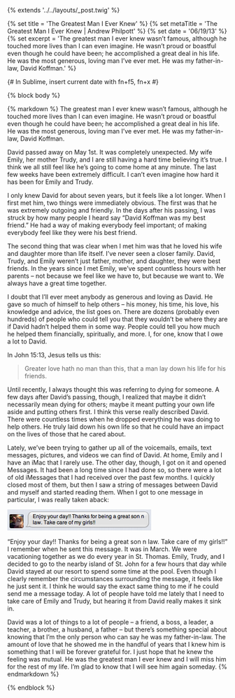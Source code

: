 {% extends '../../layouts/_post.twig' %}

{% set title = 'The Greatest Man I Ever Knew' %}
{% set metaTitle = 'The Greatest Man I Ever Knew | Andrew Philpott' %}
{% set date = '06/19/13' %}
{% set excerpt = 'The greatest man I ever knew wasn’t famous, although he touched more lives than I can even imagine. He wasn’t proud or boastful even though he could have been; he accomplished a great deal in his life. He was the most generous, loving man I’ve ever met. He was my father-in-law, David Koffman.' %}

{# In Sublime, insert current date with fn+f5, fn+x #}

{% block body %}

{% markdown %}
The greatest man I ever knew wasn’t famous, although he touched more lives than I can even imagine. He wasn’t proud or boastful even though he could have been; he accomplished a great deal in his life. He was the most generous, loving man I’ve ever met. He was my father-in-law, David Koffman.

David passed away on May 1st. It was completely unexpected. My wife Emily, her mother Trudy, and I are still having a hard time believing it’s true. I think we all still feel like he’s going to come home at any minute. The last few weeks have been extremely difficult. I can’t even imagine how hard it has been for Emily and Trudy.

I only knew David for about seven years, but it feels like a lot longer. When I first met him, two things were immediately obvious. The first was that he was extremely outgoing and friendly. In the days after his passing, I was struck by how many people I heard say “David Koffman was my best friend.” He had a way of making everybody feel important; of making everybody feel like they were his best friend.

The second thing that was clear when I met him was that he loved his wife and daughter more than life itself. I’ve never seen a closer family. David, Trudy, and Emily weren’t just father, mother, and daughter, they were best friends. In the years since I met Emily, we’ve spent countless hours with her parents – not because we feel like we have to, but because we want to. We always have a great time together.

I doubt that I’ll ever meet anybody as generous and loving as David. He gave so much of himself to help others – his money, his time, his love, his knowledge and advice, the list goes on. There are dozens (probably even hundreds) of people who could tell you that they wouldn’t be where they are if David hadn’t helped them in some way. People could tell you how much he helped them financially, spiritually, and more. I, for one, know that I owe a lot to David.

In John 15:13, Jesus tells us this:

>Greater love hath no man than this, that a man lay down his life for his friends.</p>

Until recently, I always thought this was referring to dying for someone. A few days after David’s passing, though, I realized that maybe it didn’t necessarily mean dying for others; maybe it meant putting your own life aside and putting others first. I think this verse really described David. There were countless times when he dropped everything he was doing to help others. He truly laid down his own life so that he could have an impact on the lives of those that he cared about.

Lately, we’ve been trying to gather up all of the voicemails, emails, text messages, pictures, and videos we can find of David. At home, Emily and I have an iMac that I rarely use. The other day, though, I got on it and opened Messages. It had been a long time since I had done so, so there were a lot of old iMessages that I had received over the past few months. I quickly closed most of them, but then I saw a string of messages between David and myself and started reading them. When I got to one message in particular, I was really taken aback:

<img src="/assets/img/blog/message-from-david.png" class="screenshot" alt="Enjoy your day!! Thanks for being a great son n law. Take care of my girls!!" />

<q>Enjoy your day!! Thanks for being a great son n law. Take care of my girls!!</q> I remember when he sent this message. It was in March. We were vacationing together as we do every year in St. Thomas. Emily, Trudy, and I decided to go to the nearby island of St. John for a few hours that day while David stayed at our resort to spend some time at the pool. Even though I clearly remember the circumstances surrounding the message, it feels like he just sent it. I think he would say the exact same thing to me if he could send me a message today. A lot of people have told me lately that I need to take care of Emily and Trudy, but hearing it from David really makes it sink in.

David was a lot of things to a lot of people – a friend, a boss, a leader, a teacher, a brother, a husband, a father – but there’s something special about knowing that I’m the only person who can say he was my father-in-law. The amount of love that he showed me in the handful of years that I knew him is something that I will be forever grateful for. I just hope that he knew the feeling was mutual. He was the greatest man I ever knew and I will miss him for the rest of my life. I’m glad to know that I will see him again someday.
{% endmarkdown %}

{% endblock %}